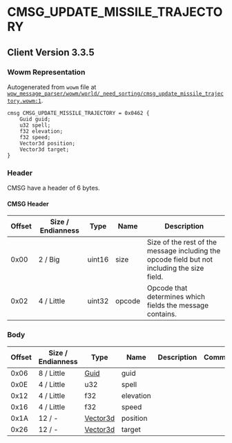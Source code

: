 # CMSG_UPDATE_MISSILE_TRAJECTORY

## Client Version 3.3.5

### Wowm Representation

Autogenerated from `wowm` file at [`wow_message_parser/wowm/world/_need_sorting/cmsg_update_missile_trajectory.wowm:1`](https://github.com/gtker/wow_messages/tree/main/wow_message_parser/wowm/world/_need_sorting/cmsg_update_missile_trajectory.wowm#L1).
```rust,ignore
cmsg CMSG_UPDATE_MISSILE_TRAJECTORY = 0x0462 {
    Guid guid;
    u32 spell;
    f32 elevation;
    f32 speed;
    Vector3d position;
    Vector3d target;
}
```
### Header

CMSG have a header of 6 bytes.

#### CMSG Header

| Offset | Size / Endianness | Type   | Name   | Description |
| ------ | ----------------- | ------ | ------ | ----------- |
| 0x00   | 2 / Big           | uint16 | size   | Size of the rest of the message including the opcode field but not including the size field.|
| 0x02   | 4 / Little        | uint32 | opcode | Opcode that determines which fields the message contains.|

### Body

| Offset | Size / Endianness | Type | Name | Description | Comment |
| ------ | ----------------- | ---- | ---- | ----------- | ------- |
| 0x06 | 8 / Little | [Guid](../spec/packed-guid.md) | guid |  |  |
| 0x0E | 4 / Little | u32 | spell |  |  |
| 0x12 | 4 / Little | f32 | elevation |  |  |
| 0x16 | 4 / Little | f32 | speed |  |  |
| 0x1A | 12 / - | [Vector3d](vector3d.md) | position |  |  |
| 0x26 | 12 / - | [Vector3d](vector3d.md) | target |  |  |

